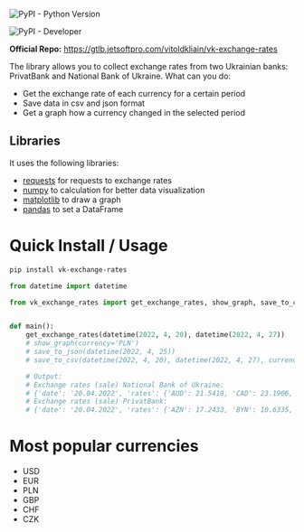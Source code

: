 ![PyPI - Python Version](https://img.shields.io/pypi/pyversions/vk_exchange_rates?style=for-the-badge)

![PyPI - Developer](https://img.shields.io/badge/Developer-VitoldKliain-red)

**Official Repo:** https://gtlb.jetsoftpro.com/vitoldkliain/vk-exchange-rates

The library allows you to collect exchange rates from two Ukrainian banks: PrivatBank and National Bank of Ukraine. What
can you do:

- Get the exchange rate of each currency for a certain period
- Save data in csv and json format
- Get a graph how a currency changed in the selected period

## Libraries

It uses the following libraries:

- [requests](https://pypi.org/project/requests/) for requests to exchange rates
- [numpy](https://pypi.org/project/numpy/) to calculation for better data visualization
- [matplotlib](https://pypi.org/project/matplotlib/) to draw a graph
- [pandas](https://pypi.org/project/pandas/) to set a DataFrame

# Quick Install / Usage

```bash
pip install vk-exchange-rates
```

```python
from datetime import datetime

from vk_exchange_rates import get_exchange_rates, show_graph, save_to_csv, save_to_json


def main():
    get_exchange_rates(datetime(2022, 4, 20), datetime(2022, 4, 27))
    # show_graph(currency='PLN')
    # save_to_json(datetime(2022, 4, 25))
    # save_to_csv(datetime(2022, 4, 20), datetime(2022, 4, 27), currency='USD')

    # Output:
    # Exchange rates (sale) National Bank of Ukraine:
    # {'date': '20.04.2022', 'rates': {'AUD': 21.5418, 'CAD': 23.1906, 'CNY': 4.5801, 'HRK': 4.176, 'CZK': 1.293, ... }
    # Exchange rates (sale) PrivatBank:
    # {'date': '20.04.2022', 'rates': {'AZN': 17.2433, 'BYN': 10.6335, 'CAD': 23.1906, 'CHF': 33.82, 'CNY': 4.5801, ... }
```

# Most popular currencies

- USD
- EUR
- PLN
- GBP
- CHF
- CZK

